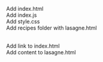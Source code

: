 Add index.html <br>
Add index.js <br>
Add style.css <br>
Add recipes folder with lasagne.html <br><br>

Add link to index.html <br>
Add content to lasagne.html <br>
